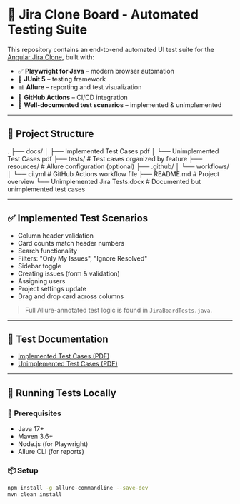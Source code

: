 # 🧪 Jira Clone Board - Automated Testing Suite

This repository contains an end-to-end automated UI test suite for the [Angular Jira Clone](https://jira.trungk18.com/project/board), built with:

- ✅ **Playwright for Java** – modern browser automation
- 🧪 **JUnit 5** – testing framework
- 📊 **Allure** – reporting and test visualization
- 🚀 **GitHub Actions** – CI/CD integration
- 📄 **Well-documented test scenarios** – implemented & unimplemented

---

## 📂 Project Structure

.
├── docs/
│   ├── Implemented Test Cases.pdf
│   └── Unimplemented Test Cases.pdf
├── tests/                        # Test cases organized by feature
├── resources/                   # Allure configuration (optional)
├── .github/
│   └── workflows/
│       └── ci.yml               # GitHub Actions workflow file
├── README.md                    # Project overview
└── Unimplemented Jira Tests.docx  # Documented but unimplemented test cases


---

## ✅ Implemented Test Scenarios

- Column header validation
- Card counts match header numbers
- Search functionality
- Filters: "Only My Issues", "Ignore Resolved"
- Sidebar toggle
- Creating issues (form & validation)
- Assigning users
- Project settings update
- Drag and drop card across columns

> Full Allure-annotated test logic is found in `JiraBoardTests.java`.

---

## 📄 Test Documentation

- [Implemented Test Cases (PDF)](docs/Implemented%20Test%20Cases.pdf)
- [Unimplemented Test Cases (PDF)](docs/Unimplemented%20Test%20Cases.pdf)

---

## 🧪 Running Tests Locally

### 🔧 Prerequisites
- Java 17+
- Maven 3.6+
- Node.js (for Playwright)
- Allure CLI (for reports)

### 📦 Setup

```bash
npm install -g allure-commandline --save-dev
mvn clean install
```
